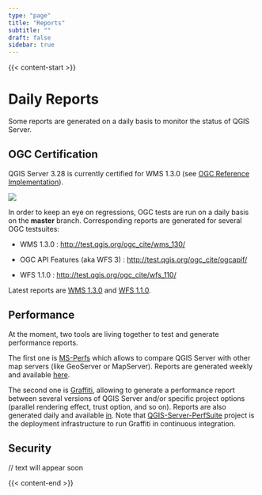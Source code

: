 ```yaml
---
type: "page"
title: "Reports"
subtitle: ""
draft: false
sidebar: true
---
```


{{< content-start  >}}

# Daily Reports

Some reports are generated on a daily basis to monitor the status of QGIS Server.

## OGC Certification

QGIS Server 3.28 is currently certified for WMS 1.3.0 (see [OGC Reference Implementation](http://www.opengeospatial.org/resource/products)).

![](qgis_server_wms_ogc_badge.png)

In order to keep an eye on regressions, OGC tests are run on a daily basis on the **master** branch. Corresponding reports are generated for several OGC testsuites:

- WMS 1.3.0 : http://test.qgis.org/ogc_cite/wms_130/

- OGC API Features (aka WFS 3) : http://test.qgis.org/ogc_cite/ogcapif/

- WFS 1.1.0 : http://test.qgis.org/ogc_cite/wfs_110/


Latest reports are [WMS 1.3.0](http://test.qgis.org/ogc_cite/wms_130/latest/report.html) and [WFS 1.1.0](http://test.qgis.org/ogc_cite/wfs_110/latest/report.html).

## Performance

At the moment, two tools are living together to test and generate performance reports.

The first one is [MS-Perfs](https://github.com/camptocamp/ms_perfs) which allows to compare QGIS Server with other map servers (like GeoServer or MapServer). Reports are generated weekly and available [here](http://test.qgis.org/perf_test/ms_perf/).

The second one is [Graffiti](https://github.com/pblottiere/graffiti), allowing to generate a performance report between several versions of QGIS Server and/or specific project options (parallel rendering effect, trust option, and so on). Reports are also generated daily and available [in](http://test.qgis.org/perf_test/graffiti/). Note that [QGIS-Server-PerfSuite](https://github.com/Oslandia/QGIS-Server-PerfSuite) project is the deployment infrastructure to run Graffiti in continuous integration.

## Security

// text will appear soon

{{< content-end >}}
